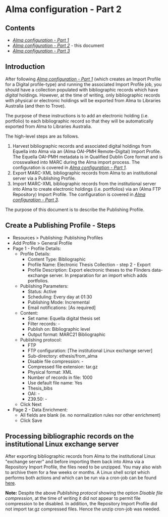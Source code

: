 # Alma configuration - Part 2

## Contents

- *[Alma configuration - Part 1](README_alma1.md)*
- *[Alma configuration - Part 2](README_alma2.md)* - this document
- *[Alma configuration - Part 3](README_alma3.md)*


## Introduction

After following *[Alma configuration - Part 1](README_alma1.md)*
(which creates an
Import Profile for a Digital profile-type) and running the
associated Import Profile job, you should have a collection
populated with bibliographic records which have *digital*
holdings. However, at the time of writing, only bibliographic
records with physical or electronic holdings will be exported
from Alma to Libraries Australia (and then to Trove).

The purpose of these instructions is to add an electronic
holding (i.e. portfolio) to each bibliographic record so that
they will be automatically exported from Alma to Libraries
Australia.

The high-level steps are as follows.
1. Harvest bibliographic records and associated digital holdings
   from Equella into Alma via an (Alma OAI-PMH Remote-Digital)
   Import Profile.  The Equella OAI-PMH metadata is in Qualified
   Dublin Core format and is crosswalked into MARC during the Alma
   import process. The configuration is covered in
   *[Alma configuration - Part 1](README_alma1.md)*.
2. Export MARC-XML bibliographic records from Alma to an
   institutional server via a Publishing Profile.
3. Import MARC-XML bibliographic records from the institutional
   server into Alma to create electronic holdings (i.e. portfolios)
   via an (Alma FTP Repository) Import Profile.
   The configuration is covered in
   *[Alma configuration - Part 3](README_alma3.md)*.

The purpose of this document is to describe the Publishing Profile.


## Create a Publishing Profile - Steps

- Resources > Publishing: Publishing Profiles
- Add Profile > General Profile
- Page 1 - Profile Details:
  * Profile Details:
    + Content Type: Bibliographic
    + Profile Name: Electronic Thesis Collection - step 2 - Export
    + Profile Description: Export electronic theses to the Flinders data-exchange server. In preparation for an import which adds portfolios.
  * Publishing Parameters:
    + Status: Active
    + Scheduling: Every day at 01:30
    + Publishing Mode: Incremental
    + Email notifications: [As required]
  * Content:
    + Set name: Equella digital thesis set
    + Filter records: -
    + Publish on: Bibliographic level
    + Output format: MARC21 Bibliographic
  * Publishing protocol:
    + FTP
    + FTP configuration: [The institutional Linux exchange server]
    + Sub-directory: ethesis/from_alma
    + Disable file compression: -
    + Compressed file extension: tar.gz
    + Physical format: XML
    + Number of records in file: 1000
    + Use default file name: Yes
    + Thesis_bibs
    + OAI: -
    + Z39.50: -
  * Click Next
- Page 2 - Data Enrichment:
  * All fields are blank (ie. no normalization rules nor other enrichment)
  * Click Save


## Processing bibliographic records on the institutional Linux exchange server

After exporting bibliographic records from Alma to the institutional
Linux "exchange server" and before importing them back into Alma via a
Repository Import Profile, the files need to be unzipped. You may
also wish to archive them for a few weeks or months. A Linux shell
script which performs both actions and which can be run via a
cron-job can be found [here](linux_exchange_server/bin/thesis_import_prep.sh).

**Note:** Despite the above *Publishing protocol* showing the option
*Disable file compression*, at the time of writing it did not appear
to permit file compression to be disabled. In addition, the Repository
Import Profile did not import tar.gz compressed files. Hence the
unzip cron-job was needed.

